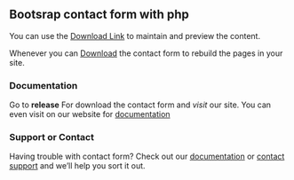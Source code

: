 ## Bootsrap contact form with php

You can use the [Download Link](https://github.com/a11code/Contact-Form/releases) to maintain and preview the content.

Whenever you can [Download](https://github.com/a11code/Contact-Form/releases) the contact form to rebuild the pages in your site.

### Documentation

Go to **release** For download the contact form and *visit* our site. You can even visit on our website for [documentation](https://saikothouse.blogspot.com/2020/03/free-bootstrap-contact-form-with-php.html)

### Support or Contact

Having trouble with contact form? Check out our [documentation](https://saikothouse.blogspot.com/2020/03/how-to-build-working-bootstrap-contact.html) or [contact support](https://saikothouse.blogspot.com) and we’ll help you sort it out.
